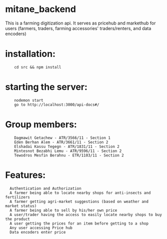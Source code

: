 # mitane_backend
This is a farming digitization api. It serves as pricehub and markethub for users (farmers, traders, farming accessories' traders/renters, and data encoders)

# installation: 
    
        cd src && npm install
        
# starting the server: 
        
        nodemon start
        go to http://localhost:3000/api-docs#/
        
# Group members:
        Dagmawit Getachew - ATR/3566/11 - Section 1
        Eden Berhan Alem - ATR/3661/11 - Section 2
        Elshadai Kassu Tegegn - ATR/1831/11 - Section 2
        Mintesnot Bezabhi Lemu - ATR/9596/11 - Section 2
        Tewodros Mesfin Berahnu - ETR/1103/11 - Section 2
        
# Features: 
      Authentication and Authorization
      A farmer being able to locate nearby shops for anti-insects and fertilizers
      A farmer getting agri-market suggestions (based on weather and market status)
      A farmer being able to sell by his/her own price
      A user/trader having the access to easily locate nearby shops to buy the product
      A user getting the prices for an item before getting to a shop
      Any user accessing Price hub
      Data encoders enter price
  
